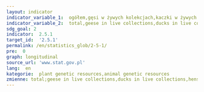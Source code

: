 ```yaml
---
layout: indicator
indicator_variable_1:  ogółem,gęsi w żywych kolekcjach,kaczki w żywych kolekcjach,kury w żywych kolekcjach,bydło od którego pobrano materiał genetyczny do banku genów,materiał genetyczny bydła w banku genów
indicator_variable_2:  total,geese in live collections,ducks in live collections,hens in live collections,cattle whose genetic material is stored in gene bank,genetic material from cattle in gene bank
sdg_goal: 2
indicator:  2.5.1
target_id:  '2.5.1'
permalink: /en/statistics_glob/2-5-1/
pre:  0
graph: longitudinal
source_url: 'www.stat.gov.pl'
lang:  en
kategorie:  plant genetic resources,animal genetic resources
zmienne: total;geese in live collections,ducks in live collections,hens in live collections,cattle whose genetic material is stored in gene bank,genetic material from cattle in gene bank
---
```

